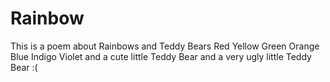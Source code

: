 # Rainbow
This is a poem about Rainbows and Teddy Bears 
Red
Yellow
Green
Orange
Blue
Indigo
Violet
and a cute little Teddy Bear
and a very ugly little Teddy Bear :(
